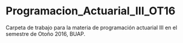 # Programacion_Actuarial_III_OT16
Carpeta de trabajo para la materia de programación actuarial III en el semestre de Otoño 2016, BUAP.
